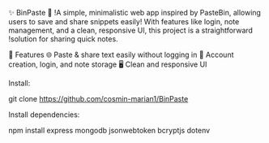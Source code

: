 ✨ BinPaste 📝
!A simple, minimalistic web app inspired by PasteBin, allowing users to save and share snippets easily! With features like login, note management, and a clean, responsive UI, this project is a straightforward !solution for sharing quick notes.

🚀 Features
🌐 Paste & share text easily without logging in
👤 Account creation, login, and note storage
🖥️ Clean and responsive UI

Install: 

git clone https://github.com/cosmin-marian1/BinPaste

Install dependencies:

npm install express mongodb jsonwebtoken bcryptjs dotenv
